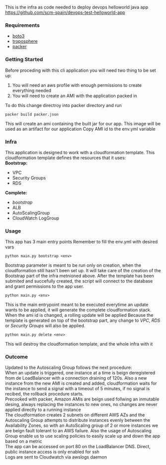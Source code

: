 This is the infra as code needed to deploy devops helloworld java app  
https://github.com/scm-spain/devops-test-helloworld-app


### Requirements  
* [boto3](https://github.com/boto/boto3#quick-start)
* [troposphere](https://github.com/cloudtools/troposphere#installation)
* [packer](https://www.packer.io/downloads.html)

### Getting Started
Before proceding with this cli application you will need two thing to be set up:
1. You will need an aws profile with enough permissions to create everything needed
2. You will need to create an AMI with the application packed in  


To do this change directroy into packer directory and run
```
packer build packer.json
```

This will create an ami containing the built jar for our app.
This image will be used as an artifact for our application
Copy AMI id to the env.yml variable

### Infra
This application is designed to work with a cloudformation template. This cloudformation template defines the resources that it uses:  
**Bootstrap:**
* VPC
* Security Groups
* RDS

**Complete:**
* *bootstrap*
* ALB
* AutoScalingGroup
* CloudWatch LogGroup

### Usage
This app has 3 main entry points
Remember to fill the env.yml with desired vars

```
python main.py bootstrap <env>
```  
Bootstrap parameter is meant to be run only on creation, when the cloudformation still hasn't been set up. It will take care of the creation of the Bootstrap part of the infra metnioned above. After the template has been submited and succefully created, the script will connect to the database and grant permissions to the app user.  
```
python main.py <env>
```  
This is the main entrypoint meant to be executed everytime an update wants to be applied, it will generate the complete cloudformation stack. When the ami id is changed, a rolling update will be applied
Because the template is generated on top of the bootstrap part, any change to *VPC*, *RDS* or *Security Groups* will also be applied.  
```
python main.py delete <env>
```  
This will destroy the cloudformation template, and the whole infra with it

### Outcome
Updated to the Autoscaling Group follows the next procedure:  
When an update is triggered, one instance at a time is beign deregistered from de LoadBalancer with a connection draining of 120s. Also a new instance from the new AMI is created and added, cloudformation waits for the instance to send a signal with a timeout of 5 minutes, if no signal is recibed, the rollback procedure starts.  
Precooked with packer, Amazon AMIs are beign used follwing an inmutable desing, always replacing the instances to new ones, no changes are never applied directly to a running instance  
The cloudformation creates 2 subnets on different AWS AZs and the Autoscaling Group attempts to distribute instances evenly between the Availability Zones, so with an AutoScaling group of 2 or more instances we are beign fault tolerant to an AWS failure. Also the usage of Autoscaling Group enable us to use scaling policies to easily scale up and down the app based on a metric  
The app can be accessed on port 80 on the LoadBalancer DNS. Direct, public instance access is only enabled for ssh  
Logs are sent to Cloudwatch via awslogs daemon
